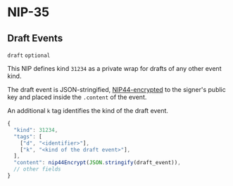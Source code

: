 NIP-35
======

Draft Events 
------------

`draft` `optional`

This NIP defines kind `31234` as a private wrap for drafts of any other event kind. 

The draft event is JSON-stringified, [NIP44-encrypted](44.md) to the signer's public key and placed inside the `.content` of the event.

An additional `k` tag identifies the kind of the draft event. 

```js
{
  "kind": 31234,
  "tags": [
    ["d", "<identifier>"],
    ["k", "<kind of the draft event>"],
  ],
  "content": nip44Encrypt(JSON.stringify(draft_event)),
  // other fields
}
```